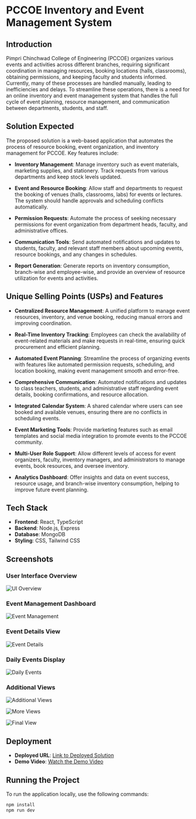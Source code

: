 # PCCOE Inventory and Event Management System

## Introduction

Pimpri Chinchwad College of Engineering (PCCOE) organizes various events and activities across different branches, requiring significant coordination in managing resources, booking locations (halls, classrooms), obtaining permissions, and keeping faculty and students informed. Currently, many of these processes are handled manually, leading to inefficiencies and delays. To streamline these operations, there is a need for an online inventory and event management system that handles the full cycle of event planning, resource management, and communication between departments, students, and staff.

## Solution Expected

The proposed solution is a web-based application that automates the process of resource booking, event organization, and inventory management for PCCOE. Key features include:

- **Inventory Management**: Manage inventory such as event materials, marketing supplies, and stationery. Track requests from various departments and keep stock levels updated.
  
- **Event and Resource Booking**: Allow staff and departments to request the booking of venues (halls, classrooms, labs) for events or lectures. The system should handle approvals and scheduling conflicts automatically.
  
- **Permission Requests**: Automate the process of seeking necessary permissions for event organization from department heads, faculty, and administrative offices.
  
- **Communication Tools**: Send automated notifications and updates to students, faculty, and relevant staff members about upcoming events, resource bookings, and any changes in schedules.
  
- **Report Generation**: Generate reports on inventory consumption, branch-wise and employee-wise, and provide an overview of resource utilization for events and activities.

## Unique Selling Points (USPs) and Features

- **Centralized Resource Management**: A unified platform to manage event resources, inventory, and venue booking, reducing manual errors and improving coordination.

- **Real-Time Inventory Tracking**: Employees can check the availability of event-related materials and make requests in real-time, ensuring quick procurement and efficient planning.

- **Automated Event Planning**: Streamline the process of organizing events with features like automated permission requests, scheduling, and location booking, making event management smooth and error-free.

- **Comprehensive Communication**: Automated notifications and updates to class teachers, students, and administrative staff regarding event details, booking confirmations, and resource allocation.

- **Integrated Calendar System**: A shared calendar where users can see booked and available venues, ensuring there are no conflicts in scheduling events.

- **Event Marketing Tools**: Provide marketing features such as email templates and social media integration to promote events to the PCCOE community.

- **Multi-User Role Support**: Allow different levels of access for event organizers, faculty, inventory managers, and administrators to manage events, book resources, and oversee inventory.

- **Analytics Dashboard**: Offer insights and data on event success, resource usage, and branch-wise inventory consumption, helping to improve future event planning.

## Tech Stack

- **Frontend**: React, TypeScript
- **Backend**: Node.js, Express
- **Database**: MongoDB
- **Styling**: CSS, Tailwind CSS 


## Screenshots

### User Interface Overview

![UI Overview](https://github.com/user-attachments/assets/875e6bd9-b081-4812-9ccc-229a75496777)

### Event Management Dashboard

![Event Management](https://github.com/user-attachments/assets/6ad7d10a-3fb3-4fa7-a942-3ee7b3a457cc)

### Event Details View

![Event Details](https://github.com/user-attachments/assets/bc0da5e8-24e6-4397-8d23-26353875f086)

### Daily Events Display

![Daily Events](https://github.com/user-attachments/assets/a4ae4f51-2d6a-4cc1-8a33-34d9fdd3d92d)

### Additional Views

![Additional Views](https://github.com/user-attachments/assets/5d27f753-d67d-4a8b-b528-4434ad2757bc)

![More Views](https://github.com/user-attachments/assets/bd898bdd-35bc-4bdf-b69d-6bff3f9e3808)

![Final View](https://github.com/user-attachments/assets/14f9d04d-5aa7-49d2-a3ab-7f9f90a97783)

## Deployment

- **Deployed URL**: [Link to Deployed Solution](#)
- **Demo Video**: [Watch the Demo Video](https://drive.google.com/file/d/1UadcTHR1DwYydblWjME_Fp4S6WDvomr6/view?usp=drive_link)

## Running the Project

To run the application locally, use the following commands:

```bash
npm install
npm run dev
